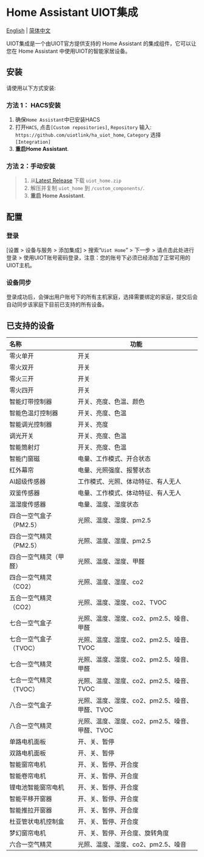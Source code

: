 # Home Assistant UIOT集成

[English](./README.md) | [简体中文](./README_zh.md)

UIOT集成是一个由UIOT官方提供支持的 Home Assistant 的集成组件，它可以让您在 Home Assistant 中使用UIOT的智能家居设备。

## 安装

请使用以下方式安装:

### 方法 1： HACS安装

1. 确保`Home Assistant`中已安装HACS
2. 打开`HACS`, 点击`[Custom repositories]`, `Repository` 输入: `https://github.com/uiotlink/ha_uiot_home`, `Category` 选择 `[Integration]`
3. **重启Home Assistant**.

### 方法 2：手动安装

> 1. 从[Latest Release](https://github.com/uiotlink/ha_uiot_home) 下载 `uiot_home.zip`
> 2. 解压并复制 `uiot_home` 到 `/custom_components/`.
> 3. **重启 Home Assistant**.

## 配置

### 登录

[设置 > 设备与服务 > 添加集成] > 搜索“`Uiot Home`” > 下一步 > 请点击此处进行登录 > 使用UIOT账号密码登录，注意：您的账号下必须已经添加了正常可用的UIOT主机。

### 设备同步

登录成功后，会弹出用户账号下的所有主机家庭，选择需要绑定的家庭，提交后会自动同步该家庭下目前已支持的所有设备。

## 已支持的设备

| 名称                    | 功能                                           |
| :---------------------- | ---------------------------------------------- |
| 零火单开                | 开关                                           |
| 零火双开                | 开关                                           |
| 零火三开                | 开关                                           |
| 零火四开                | 开关                                           |
| 智能灯带控制器          | 开关、亮度、色温、颜色                         |
| 智能色温灯控制器        | 开关、亮度、色温                               |
| 智能调光控制器          | 开关、亮度                                     |
| 调光开关                | 开关、亮度、色温                               |
| 智能筒射灯              | 开关、亮度、色温                               |
| 智能门窗磁              | 电量、工作模式、开合状态                       |
| 红外幕帘                | 电量、光照强度、报警状态                       |
| AI超级传感器            | 工作模式、光照、体动特征、有人无人             |
| 双鉴传感器              | 电量、工作模式、体动特征、有人无人             |
| 温湿度传感器            | 电量、温度、湿度状态                           |
| 四合一空气盒子（PM2.5） | 光照、温度、湿度、pm2.5                        |
| 四合一空气精灵（PM2.5） | 光照、温度、湿度、pm2.5                        |
| 四合一空气精灵（甲醛）  | 光照、温度、湿度、甲醛                         |
| 四合一空气精灵（CO2）   | 光照、温度、湿度、co2                          |
| 五合一空气精灵（CO2）   | 光照、温度、湿度、co2、TVOC                    |
| 七合一空气盒子          | 光照、温度、湿度、co2、pm2.5、噪音、甲醛       |
| 七合一空气盒子（TVOC）  | 光照、温度、湿度、co2、pm2.5、噪音、TVOC       |
| 七合一空气精灵          | 光照、温度、湿度、co2、pm2.5、噪音、甲醛       |
| 七合一空气精灵（TVOC）  | 光照、温度、湿度、co2、pm2.5、噪音、TVOC       |
| 八合一空气盒子          | 光照、温度、湿度、co2、pm2.5、噪音、甲醛、TVOC |
| 八合一空气精灵          | 光照、温度、湿度、co2、pm2.5、噪音、甲醛、TVOC |
| 单路电机面板            | 开、关、暂停                                   |
| 双路电机面板            | 开、关、暂停                                   |
| 智能窗帘电机            | 开、关、暂停、开合度                           |
| 智能卷帘电机            | 开、关、暂停、开合度                           |
| 锂电池智能窗帘电机      | 开、关、暂停、开合度                           |
| 智能平移开窗器          | 开、关、暂停、开合度                           |
| 智能推拉开窗器          | 开、关、暂停、开合度                           |
| 杜亚管状电机控制盒      | 开、关、暂停、开合度                           |
| 梦幻窗帘电机            | 开、关、暂停、开合度、旋转角度                 |
| 六合一空气精灵          | 光照、温度、湿度、co2、pm2.5、噪音             |

